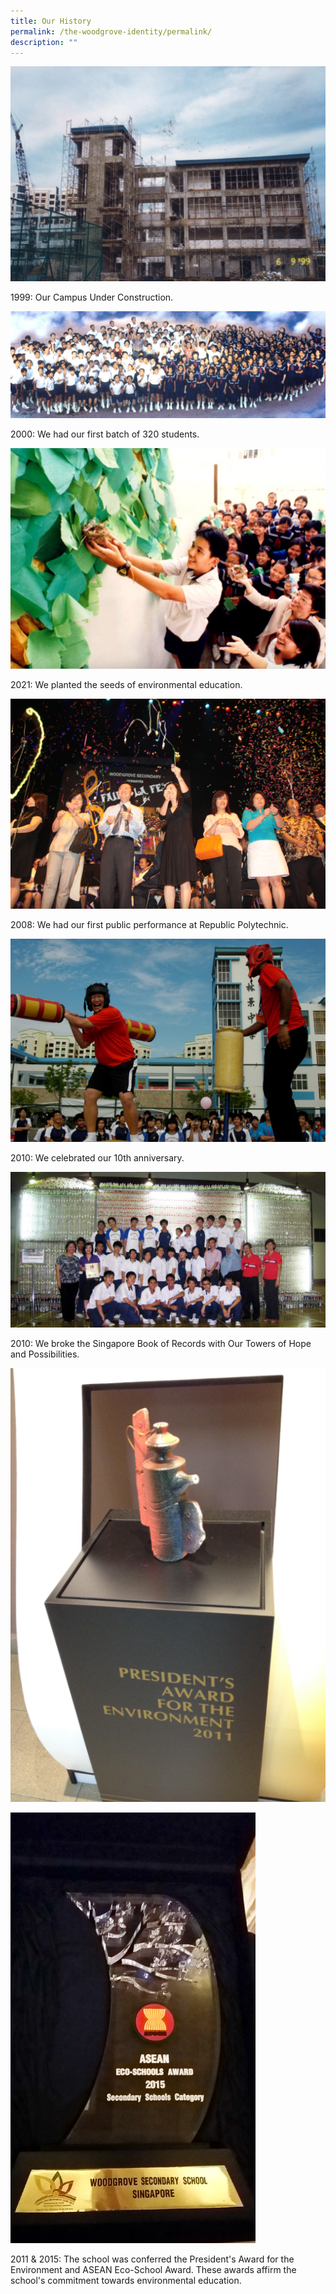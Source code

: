 ```yaml
---
title: Our History
permalink: /the-woodgrove-identity/permalink/
description: ""
---
```

![1999: Our Campus Under Construction](/images/The%20Woodgrove%20Spirit/School%20Under%20Construction.png)

1999: Our Campus Under Construction.

![2000: The School's First Batch of 320 Students.](/images/The%20Woodgrove%20Spirit/Pioneer%20batch%20of%20students.png)

2000: We had our first batch of 320 students.

![](/images/The%20Woodgrove%20Spirit/(2001)%20Pionner%20Initiative%20to%20Include%20Green%20Education%20in%20Curriculum.png)

2021: We planted the seeds of environmental education.

![](/images/The%20Woodgrove%20Spirit/(2008)%20Our%20First%20Public%20Performance.png)

2008: We had our first public performance at Republic Polytechnic. 

![](/images/The%20Woodgrove%20Spirit/(2010)%20Our%2010th%20Anniversary%20Carnival.png)

2010: We celebrated our 10th anniversary.

![](/images/The%20Woodgrove%20Spirit/(2010)%20Breaking%20the%20Singapore%20Book%20of%20Records%20Most%20Recycled%20Bottles%20Used%20for%20a%20Sculpture.png)

2010: We broke the Singapore Book of Records with Our Towers of Hope and Possibilities.

![](/images/The%20Woodgrove%20Spirit/(2011)%20President's%20Award%20for%20the%20Environment.png)

![](/images/The%20Woodgrove%20Spirit/(2015)%202nd%20ASEAN%20Eco-Schools%20Award.png)

2011 & 2015: The school was conferred the President's Award for the Environment and ASEAN Eco-School Award. These awards  affirm the school's commitment towards environmental education.